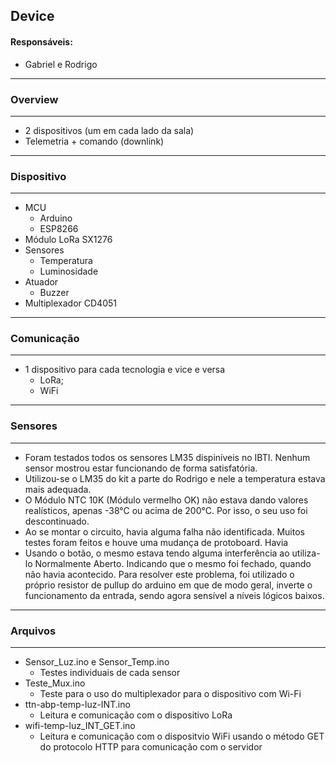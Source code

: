 ## Device

#### Responsáveis:
  * Gabriel e Rodrigo
---------------------------------
### Overview
--------------------------------

* 2 dispositivos (um em cada lado da sala)
* Telemetria + comando (downlink)

---------------------------------
### Dispositivo
---------------------------------
* MCU
  * Arduino
  * ESP8266
* Módulo LoRa SX1276
* Sensores 
  * Temperatura
  * Luminosidade
* Atuador
  * Buzzer
* Multiplexador CD4051
 
---------------------------------
### Comunicação
---------------------------------
* 1 dispositivo para cada tecnologia e vice e versa
  * LoRa;
  * WiFi
 
---------------------------------
### Sensores
---------------------------------
* Foram testados todos os sensores LM35 dispiníveis no IBTI. Nenhum sensor mostrou estar
funcionando de forma satisfatória.
* Utilizou-se o LM35 do kit a parte do Rodrigo e nele a temperatura estava mais adequada.
* O Módulo NTC 10K (Módulo vermelho OK) não estava dando valores realísticos, apenas -38°C ou acima de 200°C.
Por isso, o seu uso foi descontinuado.
* Ao se montar o circuito, havia alguma falha não identificada. Muitos testes foram feitos e houve uma mudança de protoboard.
Havia 
* Usando o botão, o mesmo estava tendo alguma interferência ao utiliza-lo Normalmente Aberto. Indicando que o mesmo foi fechado, quando não havia acontecido.
Para resolver este problema, foi utilizado o próprio resistor de pullup do arduino em que de modo geral, inverte o funcionamento da entrada, sendo agora sensível
a níveis lógicos baixos.
 
---------------------------------
### Arquivos
---------------------------------
* Sensor_Luz.ino e Sensor_Temp.ino 
  * Testes individuais de cada sensor
* Teste_Mux.ino 
  * Teste para o uso do multiplexador para o dispositivo com Wi-Fi  
* ttn-abp-temp-luz-INT.ino 
  * Leitura e comunicação com o dispositivo LoRa
* wifi-temp-luz_INT_GET.ino 
  * Leitura e comunicação com o dispositvio WiFi usando o método GET do protocolo HTTP para comunicação com o servidor 

